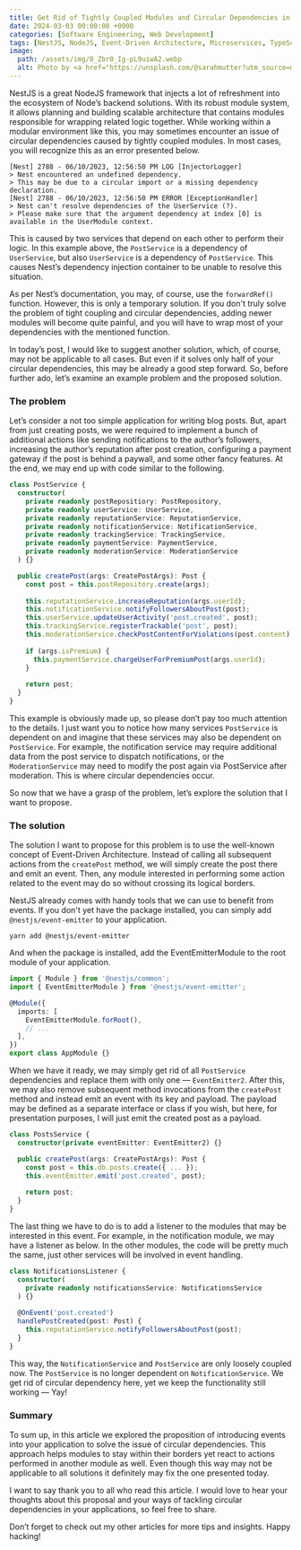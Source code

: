 ```yaml
---
title: Get Rid of Tightly Coupled Modules and Circular Dependencies in NestJS
date: 2024-03-03 00:00:00 +0000
categories: [Software Engineering, Web Development]
tags: [NestJS, NodeJS, Event-Driven Architecture, Microservices, TypeScript, Web Development]     
image: 
  path: /assets/img/0_Zbr0_Ig-pL9uiwA2.webp
  alt: Photo by <a href="https://unsplash.com/@sarahmutter?utm_source=medium&utm_medium=referral">Sarah Mutter</a> on <a href="https://unsplash.com/?utm_source=medium&utm_medium=referral">Unsplash</a>
---
```


NestJS is a great NodeJS framework that injects a lot of refreshment into the ecosystem of Node’s backend solutions. With its robust module system, it allows planning and building scalable architecture that contains modules responsible for wrapping related logic together. While working within a modular environment like this, you may sometimes encounter an issue of circular dependencies caused by tightly coupled modules. In most cases, you will recognize this as an error presented below.

```text
[Nest] 2788 - 06/10/2023, 12:56:50 PM LOG [InjectorLogger] 
> Nest encountered an undefined dependency. 
> This may be due to a circular import or a missing dependency declaration. 
[Nest] 2788 - 06/10/2023, 12:56:50 PM ERROR [ExceptionHandler] 
> Nest can't resolve dependencies of the UserService (?). 
> Please make sure that the argument dependency at index [0] is available in the UserModule context.
```

This is caused by two services that depend on each other to perform their logic. In this example above, the `PostService` is a dependency of `UserService`, but also `UserService` is a dependency of `PostService`. This causes Nest’s dependency injection container to be unable to resolve this situation.

As per Nest’s documentation, you may, of course, use the `forwardRef()` function. However, this is only a temporary solution. If you don't truly solve the problem of tight coupling and circular dependencies, adding newer modules will become quite painful, and you will have to wrap most of your dependencies with the mentioned function.

In today’s post, I would like to suggest another solution, which, of course, may not be applicable to all cases. But even if it solves only half of your circular dependencies, this may be already a good step forward. So, before further ado, let’s examine an example problem and the proposed solution.

### The problem

Let’s consider a not too simple application for writing blog posts. But, apart from just creating posts, we were required to implement a bunch of additional actions like sending notifications to the author’s followers, increasing the author’s reputation after post creation, configuring a payment gateway if the post is behind a paywall, and some other fancy features. At the end, we may end up with code similar to the following.

```typescript
class PostService {
  constructor(
    private readonly postRepositiory: PostRepository,
    private readonly userService: UserService,
    private readonly reputationService: ReputationService,
    private readonly notificationService: NotificationService,
    private readonly trackingService: TrackingService,
    private readonly paymentService: PaymentService,
    private readonly moderationService: ModerationService 
  ) {}

  public createPost(args: CreatePostArgs): Post {
    const post = this.postRepository.create(args);
    
    this.reputationService.increaseReputation(args.userId);
    this.notificationService.notifyFollowersAboutPost(post);
    this.userService.updateUserActivity('post.created', post);
    this.trackingService.registerTrackable('post', post);
    this.moderationService.checkPostContentForViolations(post.content);    
    
    if (args.isPremium) {
      this.paymentService.chargeUserForPremiumPost(args.userId);
    }
    
    return post;
  }
}
```

This example is obviously made up, so please don’t pay too much attention to the details. I just want you to notice how many services `PostService` is dependent on and imagine that these services may also be dependent on `PostService`. For example, the notification service may require additional data from the post service to dispatch notifications, or the `ModerationService` may need to modify the post again via PostService after moderation. This is where circular dependencies occur.

So now that we have a grasp of the problem, let’s explore the solution that I want to propose.

### The solution

The solution I want to propose for this problem is to use the well-known concept of Event-Driven Architecture. Instead of calling all subsequent actions from the `createPost` method, we will simply create the post there and emit an event. Then, any module interested in performing some action related to the event may do so without crossing its logical borders.

NestJS already comes with handy tools that we can use to benefit from events. If you don't yet have the package installed, you can simply add `@nestjs/event-emitter` to your application.

```shell
yarn add @nestjs/event-emitter
```

And when the package is installed, add the EventEmitterModule to the root module of your application.

```typescript
import { Module } from '@nestjs/common';
import { EventEmitterModule } from '@nestjs/event-emitter';

@Module({
  imports: [
    EventEmitterModule.forRoot(),
    // ...
  ],
})
export class AppModule {}
```

When we have it ready, we may simply get rid of all `PostService` dependencies and replace them with only one — `EventEmitter2`. After this, we may also remove subsequent method invocations from the `createPost` method and instead emit an event with its key and payload. The payload may be defined as a separate interface or class if you wish, but here, for presentation purposes, I will just emit the created post as a payload.

```typescript
class PostsService {
  constructor(private eventEmitter: EventEmitter2) {}

  public createPost(args: CreatePostArgs): Post {
    const post = this.db.posts.create({ ... });
    this.eventEmitter.emit('post.created', post);
    
    return post;
  }
}
```

The last thing we have to do is to add a listener to the modules that may be interested in this event. For example, in the notification module, we may have a listener as below. In the other modules, the code will be pretty much the same, just other services will be involved in event handling.

```typescript
class NotificationsListener {
  constructor(
    private readonly notificationsService: NotificationsService
  ) {}
  
  @OnEvent('post.created')
  handlePostCreated(post: Post) {
    this.reputationService.notifyFollowersAboutPost(post);
  }
}
```

This way, the `NotificationService` and `PostService` are only loosely coupled now. The `PostService` is no longer dependent on `NotificationService`. We get rid of circular dependency here, yet we keep the functionality still working — Yay!

### Summary

To sum up, in this article we explored the proposition of introducing events into your application to solve the issue of circular dependencies. This approach helps modules to stay within their borders yet react to actions performed in another module as well. Even though this way may not be applicable to all solutions it definitely may fix the one presented today.

I want to say thank you to all who read this article. I would love to hear your thoughts about this proposal and your ways of tackling circular dependencies in your applications, so feel free to share.

Don’t forget to check out my other articles for more tips and insights. Happy hacking!

